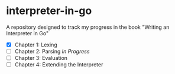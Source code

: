 # interpreter-in-go
A repository designed to track my progress in the book "Writing an Interpreter in Go"

- [x] Chapter 1: Lexing
- [ ] Chapter 2: Parsing *In Progress*
- [ ] Chapter 3: Evaluation
- [ ] Chapter 4: Extending the Interpreter
